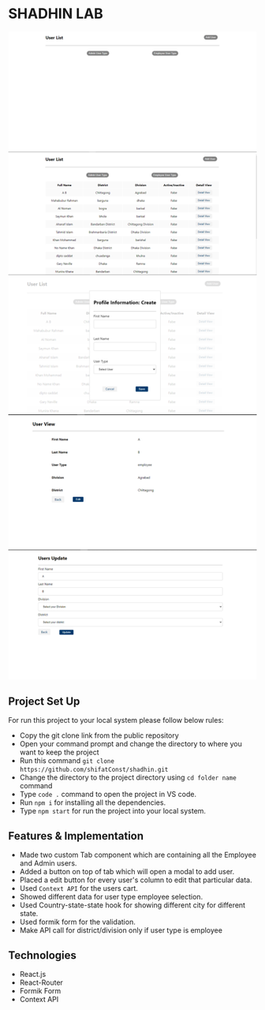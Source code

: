 # SHADHIN LAB

![](images/shadhin1.PNG)
![](images/shadhin2.PNG)
![](images/shadhin3.PNG)
![](images/shadhin4.PNG)
![](images/shadhin5.PNG)

## Project Set Up

For run this project to your local system please follow below rules:
* Copy the git clone link from the public repository
* Open your command prompt and change the directory to where you want to keep the project
* Run this command `git clone https://github.com/shifatConst/shadhin.git`
* Change the directory to the project directory using `cd folder name` command
* Type `code .` command to open the project in VS code.
* Run `npm i` for installing all the dependencies.
* Type `npm start` for run the project into your local system.

## Features & Implementation

* Made two custom Tab component which are containing all the Employee and Admin users.
* Added a button on top of tab which will open a modal to add user.
* Placed a edit button for every user's column to edit that particular data.
* Used `Context API` for the users cart.
* Showed different data for user type employee selection.
* Used Country-state-state hook for showing different city for different state.
* Used formik form for the validation.
* Make API call for district/division only if user type is employee


## Technologies

- React.js
- React-Router
- Formik Form
- Context API

 
